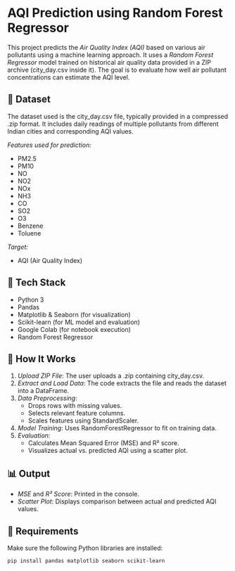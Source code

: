 # AQI Prediction using Random Forest Regressor

This project predicts the *Air Quality Index (AQI)* based on various air pollutants using a machine learning approach. It uses a *Random Forest Regressor* model trained on historical air quality data provided in a ZIP archive (city_day.csv inside it). The goal is to evaluate how well air pollutant concentrations can estimate the AQI level.

## 📁 Dataset

The dataset used is the city_day.csv file, typically provided in a compressed .zip format. It includes daily readings of multiple pollutants from different Indian cities and corresponding AQI values.

*Features used for prediction:*
- PM2.5
- PM10
- NO
- NO2
- NOx
- NH3
- CO
- SO2
- O3
- Benzene
- Toluene

*Target:*
- AQI (Air Quality Index)

## 🧪 Tech Stack

- Python 3
- Pandas
- Matplotlib & Seaborn (for visualization)
- Scikit-learn (for ML model and evaluation)
- Google Colab (for notebook execution)
- Random Forest Regressor

## 🚀 How It Works

1. *Upload ZIP File*: The user uploads a .zip containing city_day.csv.
2. *Extract and Load Data*: The code extracts the file and reads the dataset into a DataFrame.
3. *Data Preprocessing*:
   - Drops rows with missing values.
   - Selects relevant feature columns.
   - Scales features using StandardScaler.
4. *Model Training*: Uses RandomForestRegressor to fit on training data.
5. *Evaluation*:
   - Calculates Mean Squared Error (MSE) and R² score.
   - Visualizes actual vs. predicted AQI using a scatter plot.

## 📊 Output

- *MSE* and *R² Score*: Printed in the console.
- *Scatter Plot*: Displays comparison between actual and predicted AQI values.

## 🧠 Requirements

Make sure the following Python libraries are installed:
```bash
pip install pandas matplotlib seaborn scikit-learn
